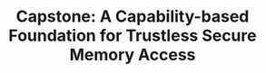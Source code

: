 ---
title: "Capstone: A Capability-based Foundation for Trustless Secure Memory Access"
authors:
 - name: Yu, Jason Zhijingcheng
   url: https://www.comp.nus.edu.sg/~yuz1996/
 - name: Conrad Watt
   url: https://www.cl.cam.ac.uk/~caw77/
 - name: Aditya Badole
   url: 
 - name: Trevor E. Carlson
   url: https://www.comp.nus.edu.sg/~tcarlson/
 - name: Prateek Saxena
   url: https://www.comp.nus.edu.sg/~prateeks/

publication: USENIX Security
year: 2023
pub_url: http://www.comp.nus.edu.sg/~prateeks/papers/Capstone.pdf
---